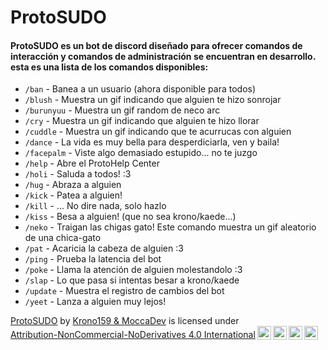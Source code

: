 <h1>ProtoSUDO</h1>

<h4>ProtoSUDO es un bot de discord diseñado para ofrecer comandos de interacción y comandos de administración se encuentran en desarrollo. esta es una lista de los comandos disponibles: </h4>

<ul>
    <li><code>/ban</code> - Banea a un usuario (ahora disponible para todos)</li>
    <li><code>/blush</code> - Muestra un gif indicando que alguien te hizo sonrojar</li>
    <li><code>/burunyuu</code> - Muestra un gif random de neco arc</li>
    <li><code>/cry</code> - Muestra un gif indicando que alguien te hizo llorar</li>
    <li><code>/cuddle</code> - Muestra un gif indicando que te acurrucas con alguien</li>
    <li><code>/dance</code> - La vida es muy bella para desperdiciarla, ven y baila!</li>
    <li><code>/facepalm</code> - Viste algo demasiado estupido... no te juzgo</li>
    <li><code>/help</code> - Abre el ProtoHelp Center</li>
    <li><code>/holi</code> - Saluda a todos! :3</li>
    <li><code>/hug</code> - Abraza a alguien</li>
    <li><code>/kick</code> - Patea a alguien!</li>
    <li><code>/kill</code> - ... No dire nada, solo hazlo</li>
    <li><code>/kiss</code> - Besa a alguien! (que no sea krono/kaede...)</li>
    <li><code>/neko</code> - Traigan las chigas gato! Este comando muestra un gif aleatorio de una chica-gato</li>
    <li><code>/pat</code> - Acaricia la cabeza de alguien :3</li>
    <li><code>/ping</code> - Prueba la latencia del bot</li>
    <li><code>/poke</code> - Llama la atención de alguien molestandolo :3</li>
    <li><code>/slap</code> - Lo que pasa si intentas besar a krono/kaede</li>
    <li><code>/update</code> - Muestra el registro de cambios del bot</li>
    <li><code>/yeet</code> - Lanza a alguien muy lejos!</li>
</ul>




<p xmlns:cc="http://creativecommons.org/ns#" xmlns:dct="http://purl.org/dc/terms/"><a property="dct:title" rel="cc:attributionURL" href="https://github.com/Krono159/ProtoSUDO">ProtoSUDO</a> by <a rel="cc:attributionURL dct:creator" property="cc:attributionName" href="https://discord.gg/HbSjaT8HjG">Krono159 & MoccaDev</a> is licensed under <a href="http://creativecommons.org/licenses/by-nc-nd/4.0/?ref=chooser-v1" target="_blank" rel="license noopener noreferrer" style="display:inline-block;">Attribution-NonCommercial-NoDerivatives 4.0 International<img style="height:22px!important;margin-left:3px;vertical-align:text-bottom;" src="https://mirrors.creativecommons.org/presskit/icons/cc.svg?ref=chooser-v1"><img style="height:22px!important;margin-left:3px;vertical-align:text-bottom;" src="https://mirrors.creativecommons.org/presskit/icons/by.svg?ref=chooser-v1"><img style="height:22px!important;margin-left:3px;vertical-align:text-bottom;" src="https://mirrors.creativecommons.org/presskit/icons/nc.svg?ref=chooser-v1"><img style="height:22px!important;margin-left:3px;vertical-align:text-bottom;" src="https://mirrors.creativecommons.org/presskit/icons/nd.svg?ref=chooser-v1"></a></p> 
